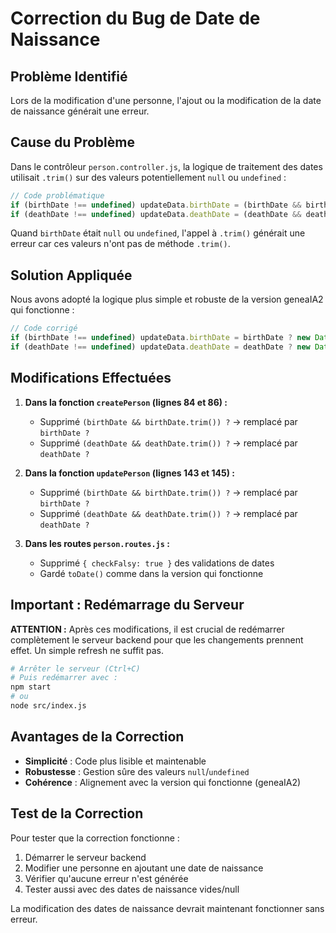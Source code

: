 # Correction du Bug de Date de Naissance

## Problème Identifié

Lors de la modification d'une personne, l'ajout ou la modification de la date de naissance générait une erreur.

## Cause du Problème

Dans le contrôleur `person.controller.js`, la logique de traitement des dates utilisait `.trim()` sur des valeurs potentiellement `null` ou `undefined` :

```javascript
// Code problématique
if (birthDate !== undefined) updateData.birthDate = (birthDate && birthDate.trim()) ? new Date(birthDate) : null;
if (deathDate !== undefined) updateData.deathDate = (deathDate && deathDate.trim()) ? new Date(deathDate) : null;
```

Quand `birthDate` était `null` ou `undefined`, l'appel à `.trim()` générait une erreur car ces valeurs n'ont pas de méthode `.trim()`.

## Solution Appliquée

Nous avons adopté la logique plus simple et robuste de la version geneaIA2 qui fonctionne :

```javascript
// Code corrigé
if (birthDate !== undefined) updateData.birthDate = birthDate ? new Date(birthDate) : null;
if (deathDate !== undefined) updateData.deathDate = deathDate ? new Date(deathDate) : null;
```

## Modifications Effectuées

1. **Dans la fonction `createPerson` (lignes 84 et 86) :**
   - Supprimé `(birthDate && birthDate.trim()) ?` → remplacé par `birthDate ?`
   - Supprimé `(deathDate && deathDate.trim()) ?` → remplacé par `deathDate ?`

2. **Dans la fonction `updatePerson` (lignes 143 et 145) :**
   - Supprimé `(birthDate && birthDate.trim()) ?` → remplacé par `birthDate ?`
   - Supprimé `(deathDate && deathDate.trim()) ?` → remplacé par `deathDate ?`

3. **Dans les routes `person.routes.js` :**
   - Supprimé `{ checkFalsy: true }` des validations de dates
   - Gardé `toDate()` comme dans la version qui fonctionne

## Important : Redémarrage du Serveur

**ATTENTION :** Après ces modifications, il est crucial de redémarrer complètement le serveur backend pour que les changements prennent effet. Un simple refresh ne suffit pas.

```bash
# Arrêter le serveur (Ctrl+C)
# Puis redémarrer avec :
npm start
# ou
node src/index.js
```

## Avantages de la Correction

- **Simplicité** : Code plus lisible et maintenable
- **Robustesse** : Gestion sûre des valeurs `null`/`undefined`
- **Cohérence** : Alignement avec la version qui fonctionne (geneaIA2)

## Test de la Correction

Pour tester que la correction fonctionne :

1. Démarrer le serveur backend
2. Modifier une personne en ajoutant une date de naissance
3. Vérifier qu'aucune erreur n'est générée
4. Tester aussi avec des dates de naissance vides/null

La modification des dates de naissance devrait maintenant fonctionner sans erreur.
